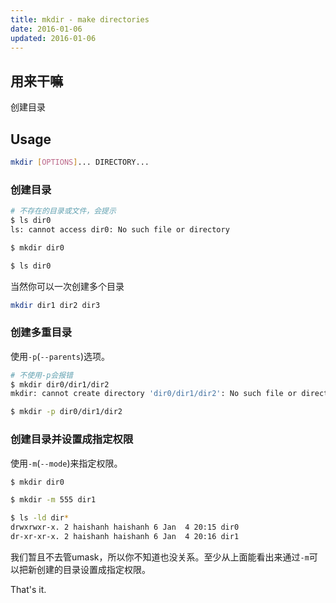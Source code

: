 ```yaml
---
title: mkdir - make directories
date: 2016-01-06
updated: 2016-01-06
---
```

## 用来干嘛

创建目录

## Usage

```sh
mkdir [OPTIONS]... DIRECTORY...
```

### 创建目录

```sh
# 不存在的目录或文件，会提示
$ ls dir0
ls: cannot access dir0: No such file or directory

$ mkdir dir0

$ ls dir0
```

当然你可以一次创建多个目录

```sh
mkdir dir1 dir2 dir3
```

### 创建多重目录

使用`-p`(`--parents`)选项。

```sh
# 不使用-p会报错
$ mkdir dir0/dir1/dir2
mkdir: cannot create directory 'dir0/dir1/dir2': No such file or directory

$ mkdir -p dir0/dir1/dir2
```

### 创建目录并设置成指定权限

使用`-m`(`--mode`)来指定权限。

```sh
$ mkdir dir0

$ mkdir -m 555 dir1

$ ls -ld dir*
drwxrwxr-x. 2 haishanh haishanh 6 Jan  4 20:15 dir0
dr-xr-xr-x. 2 haishanh haishanh 6 Jan  4 20:16 dir1
```

我们暂且不去管umask，所以你不知道也没关系。至少从上面能看出来通过`-m`可以把新创建的目录设置成指定权限。

That's it.
